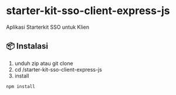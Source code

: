 # starter-kit-sso-client-express-js
Aplikasi Starterkit SSO untuk Klien

## 📦 Instalasi
1. unduh zip atau git clone
2. cd /starter-kit-sso-client-express-js
3. install
```bash
npm install
```
